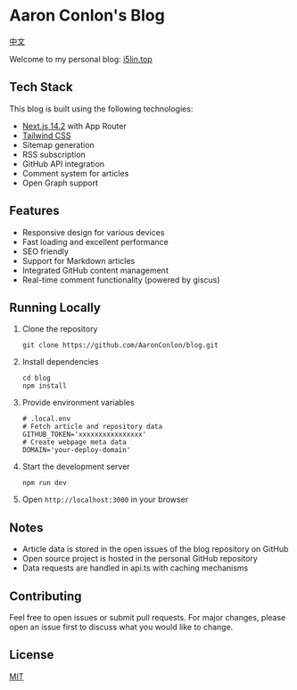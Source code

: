 # Aaron Conlon's Blog

[中文](./README.zhCN.md)

Welcome to my personal blog: [i5lin.top](https://i5lin.top/)

## Tech Stack

This blog is built using the following technologies:

- [Next.js 14.2](https://nextjs.org/) with App Router
- [Tailwind CSS](https://tailwindcss.com/)
- Sitemap generation
- RSS subscription
- GitHub API integration
- Comment system for articles
- Open Graph support

## Features

- Responsive design for various devices
- Fast loading and excellent performance
- SEO friendly
- Support for Markdown articles
- Integrated GitHub content management
- Real-time comment functionality (powered by giscus)

## Running Locally

1. Clone the repository
   ```
   git clone https://github.com/AaronConlon/blog.git
   ```

2. Install dependencies
   ```
   cd blog
   npm install
   ```

3. Provide environment variables
   ```
   # .local.env
   # Fetch article and repository data
   GITHUB_TOKEN='xxxxxxxxxxxxxxxx'
   # Create webpage meta data
   DOMAIN='your-deploy-domain'
   ```

4. Start the development server
   ```
   npm run dev
   ```

5. Open `http://localhost:3000` in your browser

## Notes

- Article data is stored in the open issues of the blog repository on GitHub
- Open source project is hosted in the personal GitHub repository
- Data requests are handled in api.ts with caching mechanisms

## Contributing

Feel free to open issues or submit pull requests. For major changes, please open an issue first to discuss what you would like to change.

## License

[MIT](https://choosealicense.com/licenses/mit/)